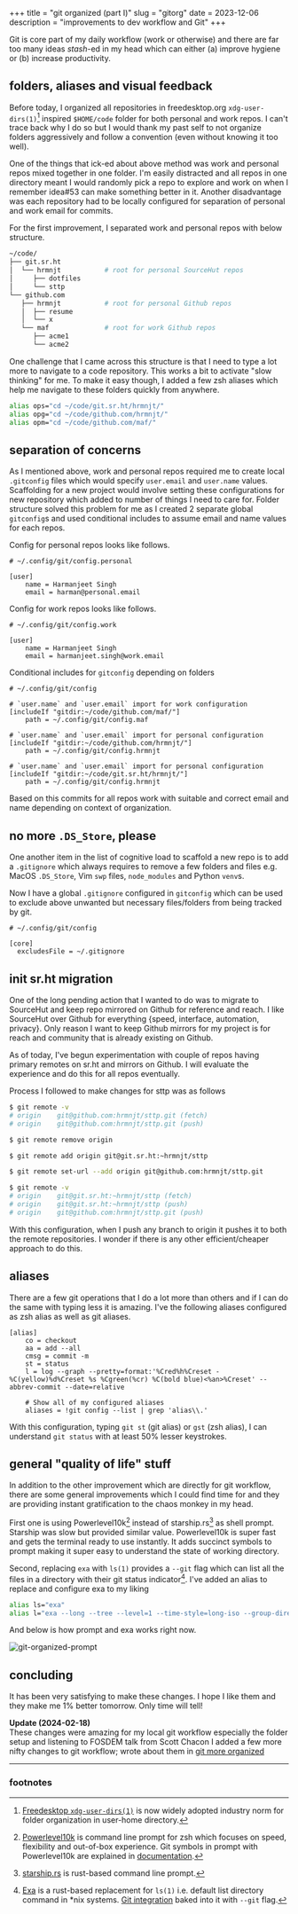 +++
title = "git organized (part I)"
slug = "gitorg"
date = 2023-12-06
description = "improvements to dev workflow and Git"
+++

Git is core part of my daily workflow (work or otherwise) and there are far too
many ideas *stash*-ed in my head which can either (a) improve hygiene or (b)
increase productivity.

## folders, aliases and visual feedback

Before today, I organized all repositories in freedesktop.org
`xdg-user-dirs(1)`[^1] inspired `$HOME/code` folder for both personal and work
repos. I can't trace back why I do so but I would thank my past self to not
organize folders aggressively and follow a convention (even without knowing it
too well).

One of the things that ick-ed about above method was work and personal repos
mixed together in one folder. I'm easily distracted and all repos in one
directory meant I would randomly pick a repo to explore and work on when I
remember idea#53 can make something better in it. Another disadvantage was each
repository had to be locally configured for separation of personal and work
email for commits.

For the first improvement, I separated work and personal repos with below
structure.

```bash
~/code/
├── git.sr.ht
│  └── hrmnjt           # root for personal SourceHut repos
│     ├── dotfiles
│     └── sttp
└── github.com
   ├── hrmnjt           # root for personal Github repos
   │  ├── resume
   │  └── x
   └── maf              # root for work Github repos
      ├── acme1
      └── acme2
```

One challenge that I came across this structure is that I need to type a lot
more to navigate to a code repository. This works a bit to activate "slow
thinking" for me. To make it easy though, I added a few zsh aliases which help
me navigate to these folders quickly from anywhere.

```bash
alias ops="cd ~/code/git.sr.ht/hrmnjt/"
alias opg="cd ~/code/github.com/hrmnjt/"
alias opm="cd ~/code/github.com/maf/"
```

## separation of concerns

As I mentioned above, work and personal repos required me to create local
`.gitconfig` files which would specify `user.email` and `user.name` values.
Scaffolding for a new project would involve setting these configurations for
new repository which added to number of things I need to care for. Folder
structure solved this problem for me as I created 2 separate global
`gitconfig`s and used conditional includes to assume email and name values for
each repos.

Config for personal repos looks like follows.
```gitconfig
# ~/.config/git/config.personal

[user]
    name = Harmanjeet Singh
    email = harman@personal.email
```

Config for work repos looks like follows.
```gitconfig
# ~/.config/git/config.work

[user]
    name = Harmanjeet Singh
    email = harmanjeet.singh@work.email
```

Conditional includes for `gitconfig` depending on folders
```gitconfig
# ~/.config/git/config

# `user.name` and `user.email` import for work configuration
[includeIf "gitdir:~/code/github.com/maf/"]
    path = ~/.config/git/config.maf

# `user.name` and `user.email` import for personal configuration
[includeIf "gitdir:~/code/github.com/hrmnjt/"]
    path = ~/.config/git/config.hrmnjt

# `user.name` and `user.email` import for personal configuration
[includeIf "gitdir:~/code/git.sr.ht/hrmnjt/"]
    path = ~/.config/git/config.hrmnjt
```

Based on this commits for all repos work with suitable and correct email and
name depending on context of organization.

## no more `.DS_Store`, please

One another item in the list of cognitive load to scaffold a new repo is to
add a `.gitignore` which always requires to remove a few folders and files e.g.
MacOS `.DS_Store`, Vim `swp` files, `node_modules` and Python `venv`s.

Now I have a global `.gitignore` configured in `gitconfig` which can be used
to exclude above unwanted but necessary files/folders from being tracked by
git.

```gitconfig
# ~/.config/git/config

[core]
  excludesFile = ~/.gitignore
```

## init sr.ht migration

One of the long pending action that I wanted to do was to migrate to SourceHut
and keep repo mirrored on Github for reference and reach. I like SourceHut over
Github for everything {speed, interface, automation, privacy}. Only reason I
want to keep Github mirrors for my project is for reach and community that is
already existing on Github.

As of today, I've begun experimentation with couple of repos having primary
remotes on sr.ht and mirrors on Github. I will evaluate the experience and do
this for all repos eventually.

Process I followed to make changes for sttp was as follows

```bash
$ git remote -v
# origin	git@github.com:hrmnjt/sttp.git (fetch)
# origin	git@github.com:hrmnjt/sttp.git (push)

$ git remote remove origin

$ git remote add origin git@git.sr.ht:~hrmnjt/sttp

$ git remote set-url --add origin git@github.com:hrmnjt/sttp.git

$ git remote -v
# origin	git@git.sr.ht:~hrmnjt/sttp (fetch)
# origin	git@git.sr.ht:~hrmnjt/sttp (push)
# origin	git@github.com:hrmnjt/sttp.git (push)
```

With this configuration, when I push any branch to origin it pushes it to both
the remote repositories. I wonder if there is any other efficient/cheaper
approach to do this.

## aliases

There are a few git operations that I do a lot more than others and if I can do
the same with typing less it is amazing. I've the following aliases configured
as zsh alias as well as git aliases.

```gitconfig
[alias]
    co = checkout
    aa = add --all
    cmsg = commit -m
    st = status
    l = log --graph --pretty=format:'%Cred%h%Creset -%C(yellow)%d%Creset %s %Cgreen(%cr) %C(bold blue)<%an>%Creset' --abbrev-commit --date=relative

    # Show all of my configured aliases
    aliases = !git config --list | grep 'alias\\.'
```

With this configuration, typing `git st` (git alias) or `gst` (zsh alias), I can
understand `git status` with at least 50% lesser keystrokes.

## general "quality of life" stuff

In addition to the other improvement which are directly for git workflow, there
are some general improvements which I could find time for and they are providing
instant gratification to the chaos monkey in my head.

First one is using Powerlevel10k[^2] instead of starship.rs[^3] as shell prompt.
Starship was slow but provided similar value. Powerlevel10k is super fast and
gets the terminal ready to use instantly. It adds succinct symbols to prompt
making it super easy to understand the state of working directory.

Second, replacing `exa` with `ls(1)` provides a `--git` flag which can list
all the files in a directory with their git status indicator[^4]. I've added an
alias to replace and configure exa to my liking

```bash
alias ls="exa"
alias l="exa --long --tree --level=1 --time-style=long-iso --group-directories-first --git --all"
```

And below is how prompt and exa works right now.

![git-organized-prompt](/img/git-organized-prompt.png)

## concluding

It has been very satisfying to make these changes. I hope I like them and they
make me 1% better tomorrow. Only time will tell!

**Update (2024-02-18)**  
These changes were amazing for my local git workflow especially the folder
setup and listening to FOSDEM talk from Scott Chacon I added a few more nifty
changes to git workflow; wrote about them in
[git more organized](@/blog/2024-02-18-git-more-organized.md)

---

### footnotes

[^1]: [Freedesktop `xdg-user-dirs(1)`](https://wiki.archlinux.org/title/XDG_user_directories)
is now widely adopted industry norm for folder organization in user-home
directory.

[^2]: [Powerlevel10k](https://github.com/romkatv/powerlevel10k) is command
line prompt for zsh which focuses on speed, flexibility and out-of-box
experience. Git symbols in prompt with Powerlevel10k are explained in
[documentation](https://github.com/romkatv/powerlevel10k#what-do-different-symbols-in-git-status-mean).

[^3]: [starship.rs](https://starship.rs/) is rust-based command line prompt.

[^4]: [Exa](https://github.com/ogham/exa) is a rust-based replacement for `ls(1)`
i.e. default list directory command in *nix systems. [Git integration](https://the.exa.website/features/git)
baked into it with `--git` flag.
